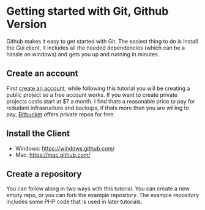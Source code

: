 # Getting started with Git, Github Version

Github makes it easy to get started with Git.  The easiest thing to do is install the Gui client, it includes all the needed dependencies (which can be a hassle on windows) and gets you up and running in minutes.

## Create an account
First [create an account](https://github.com/), while following this tutorial you will be creating a public project so a free account works.  If you want to create private projects costs start at $7 a month. I find thats a reasonable price to pay for redudant infrasructure and backups, if thats more then you are willing to pay, [Bitbucket](https://bitbucket.org/plans) offers private repos for free.

## Install the Client
* Windows: https://windows.github.com/
* Mac: https://mac.github.com/

## Create a repository
You can follow along in two ways with this tutorial.  You can create a new empty repo, or you can fork the example repository.  The example repository includes some PHP code that is used in later tutorials.

